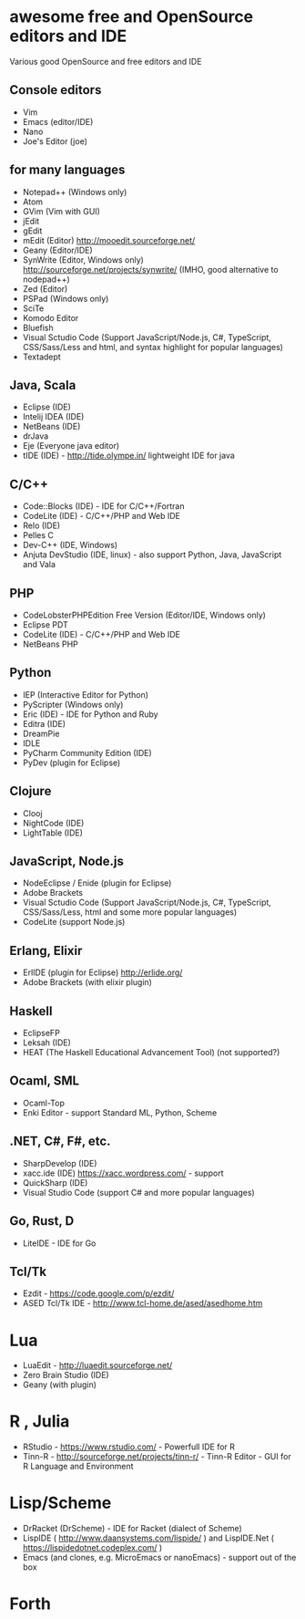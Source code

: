 # awesome free and OpenSource editors and IDE
Various good OpenSource and free editors and IDE

## Console editors

- Vim
- Emacs (editor/IDE)
- Nano
- Joe's Editor (joe)

## for many languages

- Notepad++ (Windows only)
- Atom
- GVim (Vim with GUI)
- jEdit
- gEdit
- mEdit (Editor) http://mooedit.sourceforge.net/
- Geany (Editor/IDE)
- SynWrite (Editor, Windows only) http://sourceforge.net/projects/synwrite/ (IMHO, good alternative to nodepad++)
- Zed (Editor)
- PSPad (Windows only)
- SciTe
- Komodo Editor
- Bluefish
- Visual Sctudio Code (Support JavaScript/Node.js, C#, TypeScript, CSS/Sass/Less and html, and syntax highlight for popular languages)
- Textadept

## Java, Scala

- Eclipse (IDE)
- Intelij IDEA (IDE)
- NetBeans (IDE)
- drJava
- Eje (Everyone java editor)
- tIDE (IDE) - http://tide.olympe.in/ lightweight IDE for java

## C/C++

- Code::Blocks (IDE) - IDE for C/C++/Fortran
- CodeLite (IDE) - C/C++/PHP and Web IDE
- Relo (IDE)
- Pelles C
- Dev-C++ (IDE, Windows)
- Anjuta DevStudio (IDE, linux) - also support Python, Java, JavaScript and Vala

## PHP

- CodeLobsterPHPEdition Free Version (Editor/IDE, Windows only)
- Eclipse PDT
- CodeLite (IDE) - C/C++/PHP and Web IDE
- NetBeans PHP

## Python

- IEP (Interactive Editor for Python)
- PyScripter (Windows only)
- Eric (IDE) - IDE for Python and Ruby
- Editra (IDE)
- DreamPie
- IDLE
- PyCharm Community Edition (IDE)
- PyDev (plugin for Eclipse)

## Clojure
- Clooj
- NightCode (IDE)
- LightTable (IDE)

## JavaScript, Node.js
- NodeEclipse / Enide (plugin for Eclipse)
- Adobe Brackets
- Visual Sctudio Code (Support JavaScript/Node.js, C#, TypeScript, CSS/Sass/Less, html and some more popular languages)
- CodeLite (support Node.js)

## Erlang, Elixir
- ErlIDE (plugin for Eclipse) http://erlide.org/
- Adobe Brackets (with elixir plugin)

## Haskell
- EclipseFP
- Leksah (IDE)
- HEAT (The Haskell Educational Advancement Tool) (not supported?)

## Ocaml, SML
- Ocaml-Top
- Enki Editor - support Standard ML, Python, Scheme

## .NET, C#, F#, etc.
- SharpDevelop (IDE)
- xacc.ide (IDE) https://xacc.wordpress.com/ - support 
- QuickSharp (IDE)
- Visual Studio Code (support C# and more popular languages)

## Go, Rust, D
- LiteIDE - IDE for Go

## Tcl/Tk
- Ezdit - https://code.google.com/p/ezdit/
- ASED Tcl/Tk IDE - http://www.tcl-home.de/ased/asedhome.htm

# Lua
- LuaEdit - http://luaedit.sourceforge.net/
- Zero Brain Studio (IDE)
- Geany (with plugin)

# R , Julia
- RStudio - https://www.rstudio.com/ - Powerfull IDE for R
- Tinn-R - http://sourceforge.net/projects/tinn-r/ - Tinn-R Editor - GUI for R Language and Environment

# Lisp/Scheme
- DrRacket (DrScheme) - IDE for Racket (dialect of Scheme)
- LispIDE ( http://www.daansystems.com/lispide/ ) and LispIDE.Net ( https://lispidedotnet.codeplex.com/ )
- Emacs (and clones, e.g. MicroEmacs or nanoEmacs) - support out of the box

# Forth


